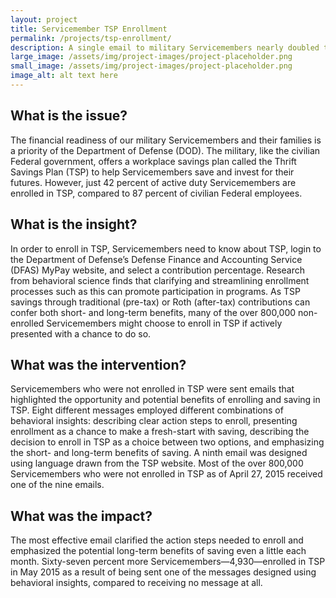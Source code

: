 ```yaml
---
layout: project
title: Servicemember TSP Enrollment
permalink: /projects/tsp-enrollment/
description: A single email to military Servicemembers nearly doubled the rate of enrollment for a savings plan.
large_image: /assets/img/project-images/project-placeholder.png
small_image: /assets/img/project-images/project-placeholder.png
image_alt: alt text here
---
```

## What is the issue?

The financial readiness of our military Servicemembers and their families is a priority of the Department of Defense (DOD). The military, like the civilian Federal government, offers a workplace savings plan called the Thrift Savings Plan (TSP) to help Servicemembers save and invest for their futures. However, just 42 percent of active duty Servicemembers are enrolled in TSP, compared to 87 percent of civilian Federal employees.

## What is the insight?

In order to enroll in TSP, Servicemembers need to know about TSP, login to the Department of Defense’s Defense Finance and Accounting Service (DFAS) MyPay website, and select a contribution percentage. Research from behavioral science finds that clarifying and streamlining enrollment processes such as this can promote participation in programs. As TSP savings through traditional (pre-tax) or Roth (after-tax) contributions can confer both short- and long-term benefits, many of the over 800,000 non-enrolled Servicemembers might choose to enroll in TSP if actively presented with a chance to do so.

## What was the intervention?

Servicemembers who were not enrolled in TSP were sent emails that highlighted the opportunity and potential benefits of enrolling and saving in TSP. Eight different messages employed different combinations of behavioral insights: describing clear action steps to enroll, presenting enrollment as a chance to make a fresh-start with saving, describing the decision to enroll in TSP as a choice between two options, and emphasizing the short- and long-term benefits of saving. A ninth email was designed using language drawn from the TSP website. Most of the over 800,000 Servicemembers who were not enrolled in TSP as of April 27, 2015 received one of the nine emails.

## What was the impact?

The most effective email clarified the action steps needed to enroll and emphasized the potential long-term benefits of saving even a little each month. Sixty-seven percent more Servicemembers—4,930—enrolled in TSP in May 2015 as a result of being sent one of the messages designed using behavioral insights, compared to receiving no message at all.
